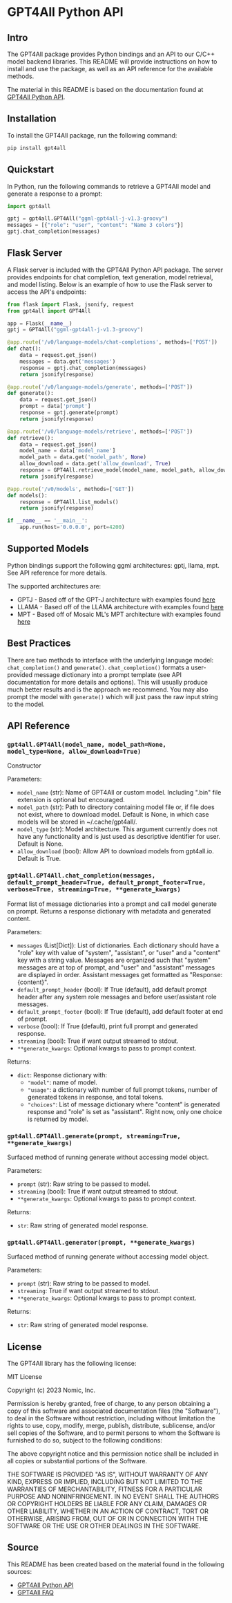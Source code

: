 # GPT4All Python API

## Intro

The GPT4All package provides Python bindings and an API to our C/C++ model backend libraries. This README will provide instructions on how to install and use the package, as well as an API reference for the available methods.

The material in this README is based on the documentation found at [GPT4All Python API](https://docs.gpt4all.io/gpt4all_python.html).

## Installation

To install the GPT4All package, run the following command:

```python
pip install gpt4all
```

## Quickstart

In Python, run the following commands to retrieve a GPT4All model and generate a response to a prompt:

```python
import gpt4all

gptj = gpt4all.GPT4All("ggml-gpt4all-j-v1.3-groovy")
messages = [{"role": "user", "content": "Name 3 colors"}]
gptj.chat_completion(messages)
```

## Flask Server

A Flask server is included with the GPT4All Python API package. The server provides endpoints for chat completion, text generation, model retrieval, and model listing. Below is an example of how to use the Flask server to access the API's endpoints:

```python
from flask import Flask, jsonify, request
from gpt4all import GPT4All

app = Flask(__name__)
gptj = GPT4All("ggml-gpt4all-j-v1.3-groovy")

@app.route('/v0/language-models/chat-completions', methods=['POST'])
def chat():
    data = request.get_json()
    messages = data.get('messages')
    response = gptj.chat_completion(messages)
    return jsonify(response)

@app.route('/v0/language-models/generate', methods=['POST'])
def generate():
    data = request.get_json()
    prompt = data['prompt']
    response = gptj.generate(prompt)
    return jsonify(response)

@app.route('/v0/language-models/retrieve', methods=['POST'])
def retrieve():
    data = request.get_json()
    model_name = data['model_name']
    model_path = data.get('model_path', None)
    allow_download = data.get('allow_download', True)
    response = GPT4All.retrieve_model(model_name, model_path, allow_download)
    return jsonify(response)

@app.route('/v0/models', methods=['GET'])
def models():
    response = GPT4All.list_models()
    return jsonify(response)

if __name__ == '__main__':
    app.run(host='0.0.0.0', port=4200)
```

## Supported Models

Python bindings support the following ggml architectures: gptj, llama, mpt. See API reference for more details.

The supported architectures are:

- GPTJ - Based off of the GPT-J architecture with examples found [here](https://docs.gpt4all.io/examples/gptj_examples.html)
- LLAMA - Based off of the LLAMA architecture with examples found [here](https://docs.gpt4all.io/examples/llama_examples.html)
- MPT - Based off of Mosaic ML's MPT architecture with examples found [here](https://docs.gpt4all.io/examples/mpt_examples.html)

## Best Practices

There are two methods to interface with the underlying language model: `chat_completion()` and `generate()`. `chat_completion()` formats a user-provided message dictionary into a prompt template (see API documentation for more details and options). This will usually produce much better results and is the approach we recommend. You may also prompt the model with `generate()` which will just pass the raw input string to the model.

## API Reference

### `gpt4all.GPT4All(model_name, model_path=None, model_type=None, allow_download=True)`

Constructor

Parameters:

- `model_name` (str): Name of GPT4All or custom model. Including ".bin" file extension is optional but encouraged.
- `model_path` (str): Path to directory containing model file or, if file does not exist, where to download model. Default is None, in which case models will be stored in ~/.cache/gpt4all/.
- `model_type` (str): Model architecture. This argument currently does not have any functionality and is just used as descriptive identifier for user. Default is None.
- `allow_download` (bool): Allow API to download models from gpt4all.io. Default is True.

### `gpt4all.GPT4All.chat_completion(messages, default_prompt_header=True, default_prompt_footer=True, verbose=True, streaming=True, **generate_kwargs)`

Format list of message dictionaries into a prompt and call model generate on prompt. Returns a response dictionary with metadata and generated content.

Parameters:

- `messages` (List[Dict]): List of dictionaries. Each dictionary should have a "role" key with value of "system", "assistant", or "user" and a "content" key with a string value. Messages are organized such that "system" messages are at top of prompt, and "user" and "assistant" messages are displayed in order. Assistant messages get formatted as "Response: {content}".
- `default_prompt_header` (bool): If True (default), add default prompt header after any system role messages and before user/assistant role messages.
- `default_prompt_footer` (bool): If True (default), add default footer at end of prompt.
- `verbose` (bool): If True (default), print full prompt and generated response.
- `streaming` (bool): True if want output streamed to stdout.
- `**generate_kwargs`: Optional kwargs to pass to prompt context.

Returns:

- `dict`: Response dictionary with:
  - `"model"`: name of model.
  - `"usage"`: a dictionary with number of full prompt tokens, number of generated tokens in response, and total tokens.
  - `"choices"`: List of message dictionary where "content" is generated response and "role" is set as "assistant". Right now, only one choice is returned by model.

### `gpt4all.GPT4All.generate(prompt, streaming=True, **generate_kwargs)`

Surfaced method of running generate without accessing model object.

Parameters:

- `prompt` (str): Raw string to be passed to model.
- `streaming` (bool): True if want output streamed to stdout.
- `**generate_kwargs`: Optional kwargs to pass to prompt context.

Returns:

- `str`: Raw string of generated model response.

### `gpt4all.GPT4All.generator(prompt, **generate_kwargs)`

Surfaced method of running generate without accessing model object.

Parameters:

- `prompt` (str): Raw string to be passed to model.
- `streaming`: True if want output streamed to stdout.
- `**generate_kwargs`: Optional kwargs to pass to prompt context.

Returns:

- `str`: Raw string of generated model response.

## License

The GPT4All library has the following license:

MIT License

Copyright (c) 2023 Nomic, Inc.

Permission is hereby granted, free of charge, to any person obtaining a copy
of this software and associated documentation files (the "Software"), to deal
in the Software without restriction, including without limitation the rights
to use, copy, modify, merge, publish, distribute, sublicense, and/or sell
copies of the Software, and to permit persons to whom the Software is
furnished to do so, subject to the following conditions:

The above copyright notice and this permission notice shall be included in all
copies or substantial portions of the Software.

THE SOFTWARE IS PROVIDED "AS IS", WITHOUT WARRANTY OF ANY KIND, EXPRESS OR
IMPLIED, INCLUDING BUT NOT LIMITED TO THE WARRANTIES OF MERCHANTABILITY,
FITNESS FOR A PARTICULAR PURPOSE AND NONINFRINGEMENT. IN NO EVENT SHALL THE
AUTHORS OR COPYRIGHT HOLDERS BE LIABLE FOR ANY CLAIM, DAMAGES OR OTHER
LIABILITY, WHETHER IN AN ACTION OF CONTRACT, TORT OR OTHERWISE, ARISING FROM,
OUT OF OR IN CONNECTION WITH THE SOFTWARE OR THE USE OR OTHER DEALINGS IN THE
SOFTWARE.

## Source

This README has been created based on the material found in the following sources:

- [GPT4All Python API](https://docs.gpt4all.io/gpt4all_python.html)
- [GPT4All FAQ](https://docs.gpt4all.io/faq.html)
